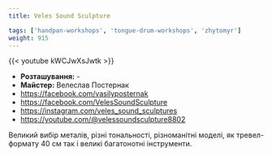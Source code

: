 ```yaml
---
title: Veles Sound Sculpture

tags: ['handpan-workshops', 'tongue-drum-workshops', 'zhytomyr']
weight: 915
---
```

{{< youtube kWCJwXsJwtk >}}

- **Розташування:** -
- **Майстер:** Велеслав Постернак
- https://facebook.com/vasilyposternak
- https://facebook.com/VelesSoundSculpture
- https://instagram.com/veles_sound_sculptures
- https://youtube.com/@velessoundsculpture8802

Великий вибір металів, різні тональності, різноманітні моделі, як тревел-формату 40 см так і великі багатонотні інструменти.

